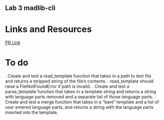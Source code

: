 ## Lab 3 madlib-cli

# Links and Resources
[PR LInk](https://github.com/bkhanal4351/madlib-cli/pull/1)

# To do

. Create and test a read_template function that takes in a path to text file and returns a stripped string of the file’s contents.
. read_template should raise a FileNotFoundError if path is invalid.
. Create and test a parse_template function that takes in a template string and returns a string with language parts removed and a separate list of those language parts.
. Create and test a merge function that takes in a “bare” template and a list of user entered language parts, and returns a string with the language parts inserted into the template.
